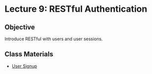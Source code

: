 Lecture 9: RESTful Authentication
=================================

Objective
---------

Introduce RESTful with users and user sessions.

Class Materials
---------------

* [User Signup](9.1-users.md)

